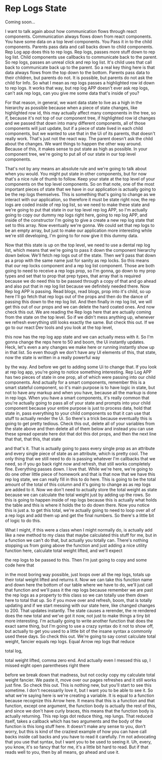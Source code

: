 # Rep Logs State

Coming soon...

I want to talk again about how communication flows through react components. Communication always flows down from react components. You have some data on a top level components. You Pass it in to the child components. Parents pass data and call backs down to child components. Rep Log app does this to rep logs. Rep logs, passes more stuff down to rep log list. Child components use callbacks to communicate back to the parent. So rep logs, passes an unreal click and rep log list. It's child uses that call back to communicate back up to the parent. So a real key thing here is that data always flows from the top down to the bottom. Parents pass data to their children, but parents do not. It is possible, but parents do not ask the child for Info. So what I mean as rep logs passes a highlighted row id down to rep logs. It works that way, but rep log APP doesn't ever ask rep logs, can't ask rep logs, can you give me some data that's inside of you? 

For that reason, in general, we want data state to live as a high in the hierarchy as possible because when a piece of state changes, like highlighted row id, this may actually affect many components in the tree, so if, because it's not top of our component tree, if highlighted row id changes and we passed that down into many different components, all of those components will just update, but if a piece of state lived in each child components, but we wanted to use that in the Ui of its parents, that doesn't really work. That's just not the react way. The parent doesn't ask the child about the changes. We want things to happen the other way around. Because of this, it makes sense to put state as high as possible. In your component tree, we're going to put all of our state in our top level components. 

That's not by any means an absolute rule and we're going to talk about when you would. You might put state in other components, but for now that's a nice rule of thumb to follow. Keep your state at the top level of your components on the top level components. So on that note, one of the most important pieces of state that we have in our application is actually going to be the rep logs themselves. This is something that's going to change as we interact with our application, so therefore it must be state right now, the rep logs are coded inside of rep log list, so we need to make these state and we're going to put that state in our top level rep log APP, so I'm actually going to copy our dummy rep logs right here, going to rep log APP, and inside of the constructor I'm going to give a create a new rep log state that set to this array. Now eventually we're gonna. We could set that rep logs to be an empty array, but just to make our application more interesting while we're still developing, I'm going to for now give it this dummy data. 

Now that this state is up on the top level, we need to use a dental rep log list, which means that we're going to pass it down the component hierarchy down below. We'll fetch rep logs out of the state. Then we'll pass that down as a prop with the same name just for sanity as rep locks. So this means that our rep locks component and a rep log list component. Those are both going to need to receive a rep logs prop, so I'm gonna, go down to my prop types and set that to prop that prep types, that array that is required because we do need this to be passed through a copy of that and go ahead and also put that in rep log list because we definitely needed there. Now Rep log APP is passing. Read blogs, read blogs, prop into it's child, so up here I'll go fetch that rep logs out of the props and then do the dance of passing this down to the rep log list. And then finally in rep log list, we will get this out of our props and we can delete the hard coated ones. And now check this out. We are reading the Rep logs here that are actually coming from the state on the top level. So if we didn't mess anything up, whenever we refresh everything still looks exactly the same. But check this out. If we go to our react Dev tools and you look at the top level, 

this now has the rep log app state and we can actually mess with it. So I'm gonna change the reps here to 50 and boom, the Ui instantly updates. Heck, let's even a any changes we make here or running instantly show up in that list. So even though we don't have any UI elements of this, that state, now the state is written in a really powerful way 

by the way. And before we get to adding some Ui to change that. If you look at rep log app, you're going to notice something interesting. Rep Log APP has two pieces of state in one prop, all of which were passing into our child components. And actually for a smart components, remember this is a smart stateful component, so it's main purpose is to have logic in state, but not to have any markup and when you have, because all the markup is done in rep logs. When you have a smart components, it's really common that you're actually going to pass all of your state and prompts into your child component because your entire purpose is just to process data, hold that state in, pass everything to your child components so that it can use that stuff to actually render the Ui. So there's a trick because eventually this is going to get pretty tedious. Check this out, delete all of your variables from the state above and then delete all of them below and instead you can use these spread operate here dot that dot this dot props, and then the next line that that, that this, that state 

and that's it. That is actually going to pass every single prop as an attribute and every single piece of state as an attribute, which is pretty cool. The only thing that we still need to do is passing whatever I'm callbacks that we need, so if you go back right now and refresh, that still works completely fine. Everything passes down. I love that. While we're here, we're going to do one other little piece of homework and that is that now that we have this rep log state, we can really fill in this to do here. This is going to be the total amount of the total of this column and it's going to change as as rep logs are added to it. Now we don't need to actually store the total weight as state because we can calculate the total weight just by adding up the rows. So this is going to happen inside of rep logs because this is actually what holds the table and this is where it holds the to do down there. Now you notice this is just a. to get this total, we're actually going to need to loop over all of a rep logs and add them up and get the final numbers. So there's a little bit of logic to do this. 

What I might, if this were a class when I might normally do, is actually add like a new method to my class that maybe calculated this stuff for me, but in a function we can't do that, but actually you totally can. There's nothing stopping us from going above the function and just adding a nice utility function here, calculate total weight lifted, and we'll expect 

the rep logs to be passed to this. Then I'm just going to copy and some code here that 

in the most boring way possible, just loops over all the rep logs, totals up their total weight lifted and returns it. Now we can take this function name and down here the bottom of our table where we have to do, we'll just call that function and we'll pass it the rep logs because remember we are past the rep logs as a property to this class so we can totally use them down here to total that up. So if you move over and refresh, boom, that is totally updating and if we start messing with our state here, like changed changes to 200. That updates instantly. The state causes a rerender, the re rendered does the new total and we've got it now, not just to make things a tiny bit more interesting. I'm actually going to write another function that does the exact same thing, but I'm going to use a crazy syntax do it not to show off, but actually to get you used to a little bit of the insane syntax a commonly used these days. So check this out. We're going to say const calculate total weight, fancier equals rep logs. Equal Arrow rep logs that reduce 

total log, 

total weight lifted, comma zero end. And actually even I messed this up, I missed eight open parentheses right there 

before we break down that madness, but not cocky copy my calculate total weight fancier. We paste it, move over our pages refreshes and it still works just fine. So check this out. This is nothing new, but you'll start to see this sometime. I don't necessarily love it, but I want you to be able to see it. So what we're saying here is we're creating a variable. It is equal to a function because recognize this Arrow here. It means that this is a function and that function, except one argument, the function body is actually the rest of this, and since we don't have curly braces, this means that the function body is actually returning. This rep logs dot reduce thing, rep lungs. That reduced itself, takes a callback which has two arguments and the body of the function is this long stuff here. It doesn't make any sense to you, don't worry, but this is kind of the craziest example of how you can have call backs inside call backs and you have to read it carefully. I'm not advocating that you use that syntax, but I want you to be used to seeing it. Uh, every, you know, it's so fancy that for me, it's a little bit hard to read. But if that reads well to you, then by all means, go ahead and use it.